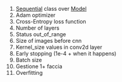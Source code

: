 1. [Sequential](https://keras.io/api/models/sequential/) class over [Model](https://keras.io/api/models/model/)
2. Adam optimizer
3. Cross-Entropy loss function
4. Number of layers
5. Status out_of_range
6. Size of images before cnn
7. Kernel_size values in conv2d layer
8. Early stopping (1e-4 + when it happens)
9. Batch size
11. Gestione 1+ faccia
14. Overfitting
